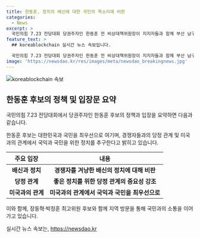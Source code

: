```yaml
---
title: 한동훈, 정치의 배신에 대한 국민의 목소리에 비판
categories:
  - News
excerpt: >
  국민의힘 7.23 전당대회 당권주자인 한동훈 전 비상대책위원장이 지지자들과 함께 부산 남구 유엔기념공원을 찾았다. 그는 정치인은 국가와 국민을 배신해서는 안 된다며 경쟁자들을 비판했다. 미래 트럼프 정부에 대비해 국익을 위한 정책을 모색하겠다고 밝힌 한동훈 후보는 러닝메이트와 함께 부산을 방문 중이다.
feature_text: >
  ## koreablockchain 실시간 뉴스 속보입니다.

  국민의힘 7.23 전당대회 당권주자인 한동훈 전 비상대책위원장이 지지자들과 함께 부산 남구 유엔기념공원을 찾았다. 그는 정치인은 국가와 국민을 배신해서는 안 된다며 경쟁자들을 비판했다. 미래 트럼프 정부에 대비해 국익을 위한 정책을 모색하겠다고 밝힌 한동훈 후보는 러닝메이트와 함께 부산을 방문 중이다.
image: 'https://newsdao.kr/res/images/meta/newsdao_breakingnews.jpg'
---
```


<p><img src="https://newsdao.kr/res/images/meta/newsdao_breakingnews.jpg" alt="koreablockchain 속보" /></p>

<h2 data-ke-size="size26">한동훈 후보의 정책 및 입장문 요약</h2>

<p>국민의힘 7.23 전당대회에서 당권주자인 한동훈 후보의 정책과 입장을 요약하면 다음과 같습니다.</p>

<p data-ke-size="size16">한동훈 후보는 대한민국과 국민을 최우선으로 여기며, 경쟁자들과의 당정 관계 및 미국과의 관계에서 국익과 국민을 위한 정치를 추구한다고 밝히고 있습니다.</p>

<table>
  <thead>
    <tr>
      <th scope="col">주요 입장</th>
      <th scope="col">내용</th>
    </tr>
  </thead>
  <tbody>
    <tr>
      <td style="text-align: center; height: 17px;"><b>배신과 정치</b></td>
      <td style="text-align: center; height: 17px;"><b>경쟁자를 겨냥한 배신의 정치에 대해 비판</b></td>
    </tr>
    <tr>
      <td style="text-align: center; height: 17px;"><b>당정 관계</b></td>
      <td style="text-align: center; height: 17px;"><b>좋은 정치를 위한 당정 관계의 중요성 강조</b></td>
    </tr>
    <tr>
      <td style="text-align: center; height: 17px;"><b>미국과의 관계</b></td>
      <td style="text-align: center; height: 17px;"><b>미국과의 관계에서 국익과 국민을 최우선으로</b></td>
    </tr>
  </tbody>
</table>

<p>이와 함께, 장동혁·박정훈 최고위원 후보와 함께 지역 방문을 통해 국민과의 소통을 이어가고 있습니다.</p>
실시간 뉴스 속보는, <a href="https://newsdao.kr" rel="dofollow">https://newsdao.kr</a>


